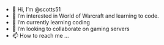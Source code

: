 - 👋 Hi, I’m @scotts51
- 👀 I’m interested in World of Warcraft and learning to code.
- 🌱 I’m currently learning coding
- 💞️ I’m looking to collaborate on gaming servers
- 📫 How to reach me ...

<!---
scotts51/scotts51 is a ✨ special ✨ repository because its `README.md` (this file) appears on your GitHub profile.
You can click the Preview link to take a look at your changes.
--->
